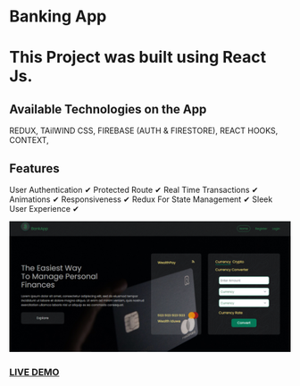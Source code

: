 # Banking App

# This Project was built using React Js.

## Available Technologies on the App

REDUX, TAilWIND CSS, FIREBASE (AUTH & FIRESTORE), REACT HOOKS, CONTEXT,

## Features

User Authentication ✔
Protected Route ✔
Real Time Transactions ✔
Animations ✔
Responsiveness ✔
Redux For State Management ✔
Sleek User Experience ✔

![Banking App](page.png?raw=true 'Banking ')

### <a href="https://bankapp-react.netlify.app/">LIVE DEMO</a>
